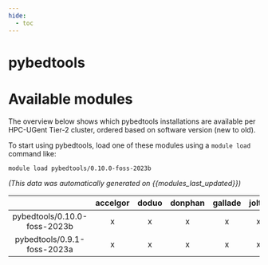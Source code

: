 ```yaml
---
hide:
  - toc
---
```


pybedtools
==========

# Available modules


The overview below shows which pybedtools installations are available per HPC-UGent Tier-2 cluster, ordered based on software version (new to old).

To start using pybedtools, load one of these modules using a `module load` command like:

```shell
module load pybedtools/0.10.0-foss-2023b
```

*(This data was automatically generated on {{modules_last_updated}})*

| |accelgor|doduo|donphan|gallade|joltik|litleo|shinx|
| :---: | :---: | :---: | :---: | :---: | :---: | :---: | :---: |
|pybedtools/0.10.0-foss-2023b|x|x|x|x|x|x|x|
|pybedtools/0.9.1-foss-2023a|x|x|x|x|x|x|x|
